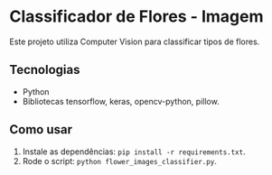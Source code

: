 # Classificador de Flores - Imagem
Este projeto utiliza Computer Vision para classificar tipos de flores.

## Tecnologias
- Python
- Bibliotecas tensorflow, keras, opencv-python, pillow.

## Como usar
1. Instale as dependências: `pip install -r requirements.txt`.
2. Rode o script: `python flower_images_classifier.py`.